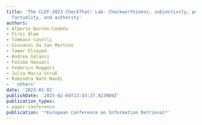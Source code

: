 ```yaml
---
title: 'The CLEF-2023 CheckThat! Lab: Checkworthiness, subjectivity, political bias,
  factuality, and authority'
authors:
- Alberto Barrón-Cedeño
- Firoj Alam
- Tommaso Caselli
- Giovanni Da San Martino
- Tamer Elsayed
- Andrea Galassi
- Fatima Haouari
- Federico Ruggeri
- Julia Maria Struß
- Rabindra Nath Nandi
- ' others'
date: '2023-01-01'
publishDate: '2025-02-04T13:43:27.923989Z'
publication_types:
- paper-conference
publication: '*European Conference on Information Retrieval*'
---
```

